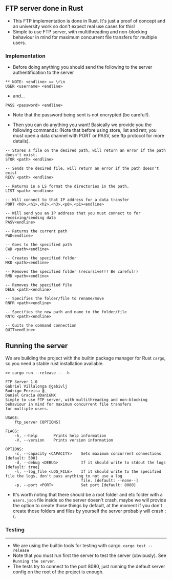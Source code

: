 ## FTP server done in Rust

- This FTP implementation is done in Rust. It's just a proof of concept and an university work
  so don't expect real use cases for this!
- Simple to use FTP server, with multithreading and non-blocking behaviour in mind for maximum concurrent file transfers
  for multiple users.

### Implementation

- Before doing anything you should send the following to the server authentification to the server

```
** NOTE: <endline> == \r\n
USER <username> <endline>
```

- and...

```
PASS <password> <endline>
```

- Note that the password being sent is not encrypted (be careful!).

- Then you can do anything you want! Basically we provide you the following commands: (Note
  that before using store, list and retr, you must open a data channel with PORT or PASV, see ftp protocol for more details).

```
-- Stores a file on the desired path, will return an error if the path doesn't exist.
STOR <path> <endline>
```

```
-- Sends the desired file, will return an error if the path doesn't exist
RECV <path> <endline>
```

```
-- Returns in a LS format the directories in the path.
LIST <path> <endline>
```

```
-- Will connect to that IP address for a data transfer
PORT <h0>,<h1>,<h2>,<h3>,<p0>,<p1><endline>
```

```
-- Will send you an IP address that you must connect to for receiving/sending data
PASV<endline>
```

```
-- Returns the current path
PWD<endline>
```

```
-- Goes to the specified path
CWD <path><endline>
```

```
-- Creates the specified folder
MKD <path><endline>
```

```
-- Removes the specified folder (recursive!!! Be careful!)
RMD <path><endline>
```

```
-- Removes the specified file
DELE <path><endline>
```

```
-- Specifies the folder/file to rename/move
RNFR <path><endline>
```

```
-- Specifies the new path and name to the folder/file
RNTO <path><endline>
```

```
-- Quits the command connection
QUIT<endline>
```

## Running the server

We are building the project with the builtin package manager for Rust `cargo`, so you need a stable rust installation available.

```
>> cargo run --release -- -h

FTP Server 1.0
Gabriel Villalonga @gabivlj
Rodrigo Pereira @_
Daniel Gracia @DaniGMX
Simple to use FTP server, with multithreading and non-blocking behaviour in mind for maximum concurrent file transfers
for multiple users.

USAGE:
    ftp_server [OPTIONS]

FLAGS:
    -h, --help       Prints help information
    -V, --version    Prints version information

OPTIONS:
    -c, --capacity <CAPACITY>    Sets maximum concurrent connections [default: 500]
    -d, --debug <DEBUG>          If it should write to stdout the logs [default: true]
    -l, --log_file <LOG_FILE>    If it should write to the specified file the logs, don't pass anything to not use a log
                                 file. [default: --none--]
    -p, --port <PORT>            Set port [default: 8080]
```

- It's worth noting that there should be a root folder and etc folder
  with a `users.json` file inside so the server doesn't crash, maybe we will provide the option to create those things by default, at the moment if you don't create those folders and files by yourself the server probably will crash :(.

### Testing

---

- We are using the builtin tools for testing with cargo. `cargo test --release`
- Note that you must run first the server to test the server (obviously). See `Running the server`.
- The tests try to connect to the port 8080, just running the default server config on the root of the project is enough.

